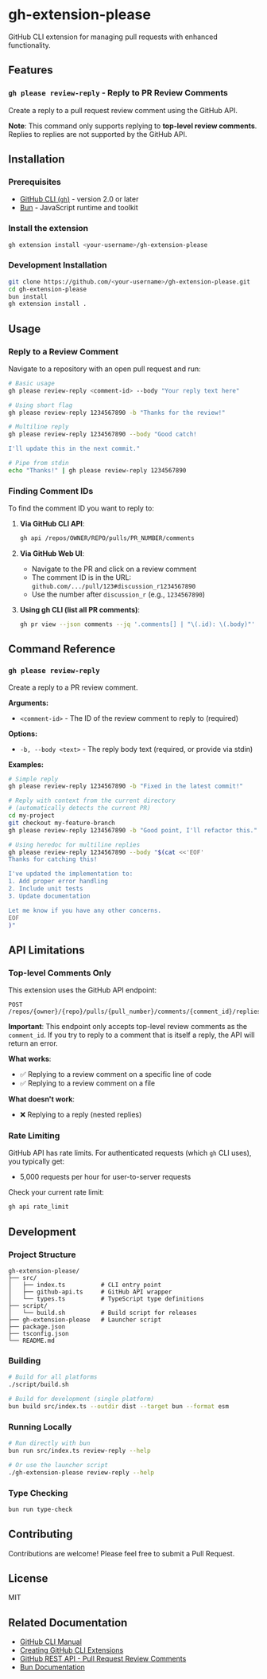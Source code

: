 # gh-extension-please

GitHub CLI extension for managing pull requests with enhanced functionality.

## Features

### `gh please review-reply` - Reply to PR Review Comments

Create a reply to a pull request review comment using the GitHub API.

**Note**: This command only supports replying to **top-level review comments**. Replies to replies are not supported by the GitHub API.

## Installation

### Prerequisites

- [GitHub CLI (`gh`)](https://cli.github.com/) - version 2.0 or later
- [Bun](https://bun.sh) - JavaScript runtime and toolkit

### Install the extension

```bash
gh extension install <your-username>/gh-extension-please
```

### Development Installation

```bash
git clone https://github.com/<your-username>/gh-extension-please.git
cd gh-extension-please
bun install
gh extension install .
```

## Usage

### Reply to a Review Comment

Navigate to a repository with an open pull request and run:

```bash
# Basic usage
gh please review-reply <comment-id> --body "Your reply text here"

# Using short flag
gh please review-reply 1234567890 -b "Thanks for the review!"

# Multiline reply
gh please review-reply 1234567890 --body "Good catch!

I'll update this in the next commit."

# Pipe from stdin
echo "Thanks!" | gh please review-reply 1234567890
```

### Finding Comment IDs

To find the comment ID you want to reply to:

1. **Via GitHub CLI API**:
   ```bash
   gh api /repos/OWNER/REPO/pulls/PR_NUMBER/comments
   ```

2. **Via GitHub Web UI**:
   - Navigate to the PR and click on a review comment
   - The comment ID is in the URL: `github.com/.../pull/123#discussion_r1234567890`
   - Use the number after `discussion_r` (e.g., `1234567890`)

3. **Using gh CLI (list all PR comments)**:
   ```bash
   gh pr view --json comments --jq '.comments[] | "\(.id): \(.body)"'
   ```

## Command Reference

### `gh please review-reply`

Create a reply to a PR review comment.

**Arguments:**
- `<comment-id>` - The ID of the review comment to reply to (required)

**Options:**
- `-b, --body <text>` - The reply body text (required, or provide via stdin)

**Examples:**

```bash
# Simple reply
gh please review-reply 1234567890 -b "Fixed in the latest commit!"

# Reply with context from the current directory
# (automatically detects the current PR)
cd my-project
git checkout my-feature-branch
gh please review-reply 1234567890 -b "Good point, I'll refactor this."

# Using heredoc for multiline replies
gh please review-reply 1234567890 --body "$(cat <<'EOF'
Thanks for catching this!

I've updated the implementation to:
1. Add proper error handling
2. Include unit tests
3. Update documentation

Let me know if you have any other concerns.
EOF
)"
```

## API Limitations

### Top-level Comments Only

This extension uses the GitHub API endpoint:
```
POST /repos/{owner}/{repo}/pulls/{pull_number}/comments/{comment_id}/replies
```

**Important**: This endpoint only accepts top-level review comments as the `comment_id`. If you try to reply to a comment that is itself a reply, the API will return an error.

**What works**:
- ✅ Replying to a review comment on a specific line of code
- ✅ Replying to a review comment on a file

**What doesn't work**:
- ❌ Replying to a reply (nested replies)

### Rate Limiting

GitHub API has rate limits. For authenticated requests (which `gh` CLI uses), you typically get:
- 5,000 requests per hour for user-to-server requests

Check your current rate limit:
```bash
gh api rate_limit
```

## Development

### Project Structure

```
gh-extension-please/
├── src/
│   ├── index.ts          # CLI entry point
│   ├── github-api.ts     # GitHub API wrapper
│   └── types.ts          # TypeScript type definitions
├── script/
│   └── build.sh          # Build script for releases
├── gh-extension-please   # Launcher script
├── package.json
├── tsconfig.json
└── README.md
```

### Building

```bash
# Build for all platforms
./script/build.sh

# Build for development (single platform)
bun build src/index.ts --outdir dist --target bun --format esm
```

### Running Locally

```bash
# Run directly with bun
bun run src/index.ts review-reply --help

# Or use the launcher script
./gh-extension-please review-reply --help
```

### Type Checking

```bash
bun run type-check
```

## Contributing

Contributions are welcome! Please feel free to submit a Pull Request.

## License

MIT

## Related Documentation

- [GitHub CLI Manual](https://cli.github.com/manual/)
- [Creating GitHub CLI Extensions](https://docs.github.com/en/enterprise-cloud@latest/github-cli/github-cli/creating-github-cli-extensions)
- [GitHub REST API - Pull Request Review Comments](https://docs.github.com/en/rest/pulls/comments)
- [Bun Documentation](https://bun.sh/docs)
